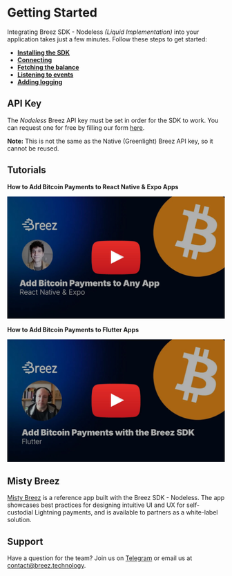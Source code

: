 # Getting Started

Integrating Breez SDK - Nodeless *(Liquid Implementation)* into your application takes just a few minutes. Follow these steps to get started:
- **[Installing the SDK](/guide/install.md)**
- **[Connecting](/guide/connecting.md)**
- **[Fetching the balance](/guide/wallet_state.md)**
- **[Listening to events](/guide/events.md)**
- **[Adding logging](/guide/logging.md)**

## API Key
The _Nodeless_ Breez API key must be set in order for the SDK to work. 
You can request one for free by filling our form <a target="_blank" href="{{api_key_form_uri}}">here</a>.

**Note:** This is not the same as the Native (Greenlight) Breez API key, so it cannot be reused.

## Tutorials

**How to Add Bitcoin Payments to React Native & Expo Apps** 

[![ReactNativeExpo](../images/ReactNativeExpo.jpg)](https://youtube.com/playlist?list=PLU5Dk7xLNHcQEzKPpjBJYqQRSpfQfFhml&si=DeVhXsIijAn19jvo)

**How to Add Bitcoin Payments to Flutter Apps**

[![Flutter](../images/Flutter.jpg)](https://youtube.com/playlist?list=PLU5Dk7xLNHcRkl4YvXOlIHvoi5-5n5Xpj&si=PaMt5V1rupYuMBRu)

## Misty Breez

[Misty Breez](https://github.com/breez/misty-breez/) is a reference app built with the Breez SDK - Nodeless. The app showcases best practices for designing intuitive UI and UX for self-custodial Lightning payments, and is available to partners as a white-label solution.

## Support

Have a question for the team? Join us on [Telegram](https://t.me/breezsdk) or email us at [contact@breez.technology](mailto:contact@breez.technology).

